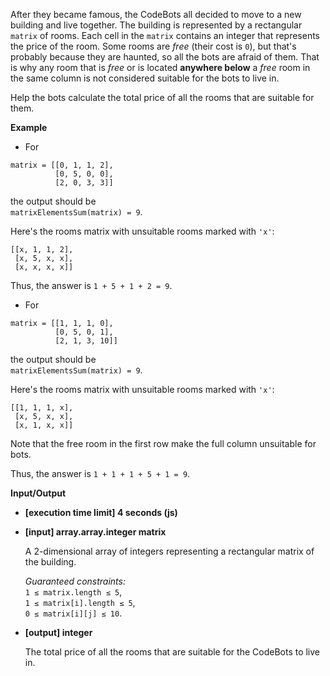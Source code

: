 <p>After they became famous, the CodeBots all decided to move to a new building and live together. The building is represented by a rectangular <code>matrix</code> of rooms. Each cell in the <code>matrix</code> contains an integer that represents the price of the room. Some rooms are <em>free</em> (their cost is <code>0</code>), but that's probably because they are haunted, so all the bots are afraid of them. That is why any room that is <em>free</em> or is located <strong>anywhere below</strong> a <em>free</em> room in the same column is not considered suitable for the bots to live in.</p>
<p>Help the bots calculate the total price of all the rooms that are suitable for them.</p>
<p><strong>Example</strong></p>
<ul>
<li>For</li>
</ul>
<pre><code>matrix = [[0, 1, 1, 2], 
          [0, 5, 0, 0], 
          [2, 0, 3, 3]]
</code></pre>
<p>the output should be<br>
<code>matrixElementsSum(matrix) = 9</code>.</p>
<p>Here's the rooms matrix with unsuitable rooms marked with <code>'x'</code>:</p>
<pre><code>[[x, 1, 1, 2], 
 [x, 5, x, x], 
 [x, x, x, x]]
</code></pre>
<p>Thus, the answer is <code>1 + 5 + 1 + 2 = 9</code>.</p>
<ul>
<li>For</li>
</ul>
<pre><code>matrix = [[1, 1, 1, 0], 
          [0, 5, 0, 1], 
          [2, 1, 3, 10]]
</code></pre>
<p>the output should be<br>
<code>matrixElementsSum(matrix) = 9</code>.</p>
<p>Here's the rooms matrix with unsuitable rooms marked with <code>'x'</code>:</p>
<pre><code>[[1, 1, 1, x], 
 [x, 5, x, x], 
 [x, 1, x, x]]
</code></pre>
<p>Note that the free room in the first row make the full column unsuitable for bots.</p>
<p>Thus, the answer is <code>1 + 1 + 1 + 5 + 1 = 9</code>.</p>
<p><strong>Input/Output</strong></p>
<ul>
<li>
<p><strong>[execution time limit] 4 seconds (js)</strong></p>
</li>
<li>
<p><strong>[input] array.array.integer matrix</strong></p>
<p>A 2-dimensional array of integers representing a rectangular matrix of the building.</p>
<p><em>Guaranteed constraints:</em><br>
<code>1 ≤ matrix.length ≤ 5</code>,<br>
<code>1 ≤ matrix[i].length ≤ 5</code>,<br>
<code>0 ≤ matrix[i][j] ≤ 10</code>.</p>
</li>
<li>
<p><strong>[output] integer</strong></p>
<p>The total price of all the rooms that are suitable for the CodeBots to live in.</p>
</li>
</ul>